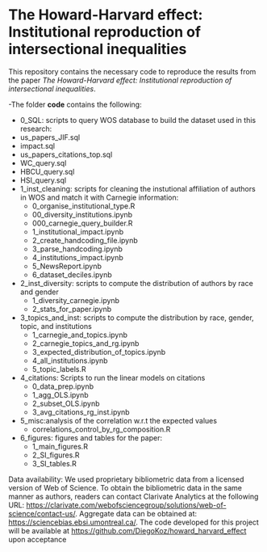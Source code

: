 # The Howard-Harvard effect: Institutional reproduction of intersectional inequalities


This repository contains the necessary code to reproduce the results from the paper *The Howard-Harvard effect: Institutional reproduction of intersectional inequalities*.

-The folder **code** contains the following:

- 0_SQL: scripts to query WOS database to build the dataset used in this research:
 - us_papers_JIF.sql
 - impact.sql
 - us_papers_citations_top.sql
 - WC_query.sql
 - HBCU_query.sql
 - HSI_query.sql
- 1_inst_cleaning: scripts for cleaning the instutional affiliation of authors in WOS and match it with Carnegie information:
  - 0_organise_institutional_type.R
  - 00_diversity_institutions.ipynb
  - 000_carnegie_query_builder.R
  - 1_institutional_impact.ipynb
  - 2_create_handcoding_file.ipynb
  - 3_parse_handcoding.ipynb
  - 4_institutions_impact.ipynb
  - 5_NewsReport.ipynb
  - 6_dataset_deciles.ipynb
- 2_inst_diversity: scripts to compute the distribution of authors by race and gender
  - 1_diversity_carnegie.ipynb
  - 2_stats_for_paper.ipynb
- 3_topics_and_inst: scripts to compute the distribution by race, gender, topic, and institutions
  - 1_carnegie_and_topics.ipynb
  - 2_carnegie_topics_and_rg.ipynb
  - 3_expected_distribution_of_topics.ipynb
  - 4_all_institutions.ipynb
  - 5_topic_labels.R
- 4_citations: Scripts to run the linear models on citations
  - 0_data_prep.ipynb
  - 1_agg_OLS.ipynb
  - 2_subset_OLS.ipynb
  - 3_avg_citations_rg_inst.ipynb
- 5_misc:analysis of the correlation w.r.t the expected values
  - correlations_control_by_rg_composition.R
- 6_figures: figures and tables for the paper:
  - 1_main_figures.R
  - 2_SI_figures.R
  - 3_SI_tables.R
  
Data availability: We used proprietary bibliometric data from a licensed version of Web of Science. To obtain the bibliometric data in the same manner as authors, readers can contact Clarivate Analytics at the following URL: https://clarivate.com/webofsciencegroup/solutions/web-of-science/contact-us/. Aggregate data can be obtained at: https://sciencebias.ebsi.umontreal.ca/. The code developed for this project will be available at https://github.com/DiegoKoz/howard_harvard_effect upon acceptance